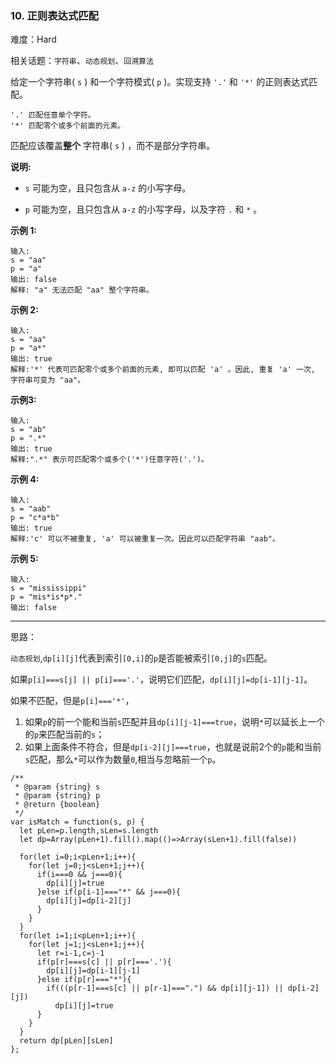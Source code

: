 ### 10. 正则表达式匹配

难度：Hard

相关话题：`字符串`、`动态规划`、`回溯算法`

给定一个字符串( `s` ) 和一个字符模式( `p` )。实现支持  `'.'` 和 `'*'` 的正则表达式匹配。



```
'.' 匹配任意单个字符。
'*' 匹配零个或多个前面的元素。
```


匹配应该覆盖**整个** 字符串( `s` ) ，而不是部分字符串。



**说明:** 




* `s` 可能为空，且只包含从 `a-z` 的小写字母。

* `p` 可能为空，且只包含从 `a-z` 的小写字母，以及字符 `.` 和 `*` 。





**示例 1:** 



```
输入:
s = "aa"
p = "a"
输出: false
解释: "a" 无法匹配 "aa" 整个字符串。
```


**示例 2:** 



```
输入:
s = "aa"
p = "a*"
输出: true
解释:'*' 代表可匹配零个或多个前面的元素, 即可以匹配 'a' 。因此, 重复 'a' 一次, 字符串可变为 "aa"。
```


**示例3:** 



```
输入:
s = "ab"
p = ".*"
输出: true
解释:".*" 表示可匹配零个或多个('*')任意字符('.')。
```


**示例 4:** 



```
输入:
s = "aab"
p = "c*a*b"
输出: true
解释:'c' 可以不被重复, 'a' 可以被重复一次。因此可以匹配字符串 "aab"。
```


**示例 5:** 



```
输入:
s = "mississippi"
p = "mis*is*p*."
输出: false
```



-----

思路：

`动态规划`,`dp[i][j]`代表到索引`[0,i]`的`p`是否能被索引`[0,j]`的`s`匹配。

如果`p[i]===s[j] || p[i]==='.'`，说明它们匹配，`dp[i][j]=dp[i-1][j-1]`。

如果不匹配，但是`p[i]==='*'`，

1. 如果`p`的前一个能和当前`s`匹配并且`dp[i][j-1]===true`，说明`*`可以延长上一个的`p`来匹配当前的`s`；
2. 如果上面条件不符合，但是`dp[i-2][j]===true`，也就是说前2个的`p`能和当前`s`匹配，那么`*`可以作为数量`0`,相当与忽略前一个`p`。

```
/**
 * @param {string} s
 * @param {string} p
 * @return {boolean}
 */
var isMatch = function(s, p) {
  let pLen=p.length,sLen=s.length
  let dp=Array(pLen+1).fill().map(()=>Array(sLen+1).fill(false))
  
  for(let i=0;i<pLen+1;i++){
    for(let j=0;j<sLen+1;j++){
      if(i===0 && j===0){
        dp[i][j]=true
      }else if(p[i-1]==="*" && j===0){
        dp[i][j]=dp[i-2][j]
      }
    }
  }
  for(let i=1;i<pLen+1;i++){
    for(let j=1;j<sLen+1;j++){
      let r=i-1,c=j-1
      if(p[r]===s[c] || p[r]==='.'){
        dp[i][j]=dp[i-1][j-1]
      }else if(p[r]==="*"){
        if(((p[r-1]===s[c] || p[r-1]===".") && dp[i][j-1]) || dp[i-2][j])
          dp[i][j]=true
      }
    }
  }
  return dp[pLen][sLen]
};
```

